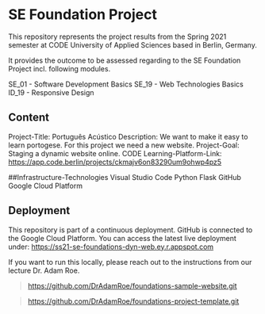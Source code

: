 # SE Foundation Project 
This repository represents the project results from the Spring 2021 semester at CODE University of Applied Sciences based in Berlin, Germany.

It provides the outcome to be assessed regarding to the SE Foundation Project incl. following modules.

SE_01 - Software Development Basics
SE_19 - Web Technologies Basics
ID_19 - Responsive Design

## Content
Project-Title: Português Acústico
Description: We want to make it easy to learn portogese. For this project we need a new website.
Project-Goal: Staging a dynamic website online.
CODE Learning-Platform-Link: https://app.code.berlin/projects/ckmajv6on83290um9ohwp4pz5

##Infrastructure-Technologies
Visual Studio Code
Python
Flask
GitHub
Google Cloud Platform


## Deployment
This repository is part of a continuous deployment.
GitHub is connected to the Google Cloud Platform.
You can access the latest live deployment under: https://ss21-se-foundations-dyn-web.ey.r.appspot.com

If you want to run this locally, please reach out to the instructions from our lecture Dr. Adam Roe.

> https://github.com/DrAdamRoe/foundations-sample-website.git

> https://github.com/DrAdamRoe/foundations-project-template.git